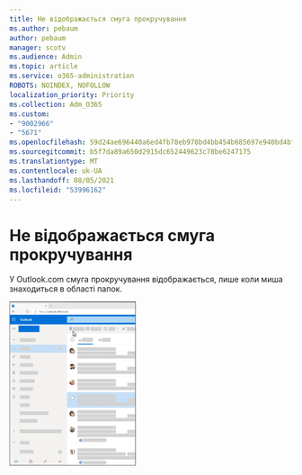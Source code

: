 ```yaml
---
title: Не відображається смуга прокручування
ms.author: pebaum
author: pebaum
manager: scotv
ms.audience: Admin
ms.topic: article
ms.service: o365-administration
ROBOTS: NOINDEX, NOFOLLOW
localization_priority: Priority
ms.collection: Adm_O365
ms.custom:
- "9002966"
- "5671"
ms.openlocfilehash: 59d24ae696440a6ed4fb78eb978bd4bb454b685697e940bd4bfbf8b9009f141e
ms.sourcegitcommit: b5f7da89a650d2915dc652449623c78be6247175
ms.translationtype: MT
ms.contentlocale: uk-UA
ms.lasthandoff: 08/05/2021
ms.locfileid: "53996162"
---
```

# <a name="cannot-see-the-scroll-bar"></a>Не відображається смуга прокручування

У Outlook.com смуга прокручування відображається, лише коли миша знаходиться в області папок.

![Смуга прокручування папки "Вхідні" за допомогою миші](media/16353_mouse_over_inbox_scrollbar-225x292.gif)
